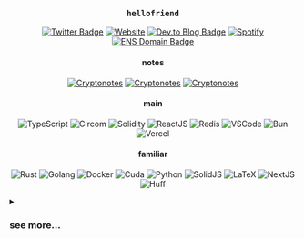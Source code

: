 <h3 align="center"><code>hellofriend</code></h3>

<!-- links -->
<p align="center">
<a href="https://twitter.com/0xerhant"><img src="https://img.shields.io/badge/twitter-gray?style=flat-square&labelColor=gray&logo=Twitter" alt="Twitter Badge"></a>
<a href="https://erhant.me"><img src="https://img.shields.io/badge/homepage-676BB0?style=flat-square&logo=bash&labelColor=676BB0&logoColor=white" alt="Website"></a>
<a href="https://dev.to/erhant"><img src="https://img.shields.io/badge/blog-1B1C1E?style=flat-square&logo=devdotto&labelColor=1B1C1E&logoColor=white" alt="Dev.to Blog Badge"></a>
<a href="https://open.spotify.com/user/erhany?si=6c69e3eb7ad74429"><img src="https://img.shields.io/badge/spotify-1DB954?style=flat-square&logo=spotify&labelColor=1DB954&logoColor=white" alt="Spotify"></a>
<a href="https://app.ens.domains/name/erhant.eth/details"><img src="https://img.shields.io/badge/erhant.eth-3C3C3D?style=flat-square&logo=ethereum&logoColor=3c3c3d&labelColor=ecf0f1" alt="ENS Domain Badge"></a>
</p>

<h4 align="center">notes</h4>
<p align="center">
<a href="https://crypto.erhant.me"><img src="https://img.shields.io/badge/crypto-003A70?style=flat-square&logo=letsencrypt&labelColor=003A70&logoColor=white" alt="Cryptonotes"></a>
<a href="https://math.erhant.me"><img src="https://img.shields.io/badge/math-111111?style=flat-square&logo=mdbook&labelColor=111111&logoColor=white" alt="Cryptonotes"></a>
<a href="https://circom.erhant.me"><img src="https://img.shields.io/badge/circom-7B3FE4?style=flat-square&logo=polygon&labelColor=7B3FE4&logoColor=white" alt="Cryptonotes"></a>
</p>

<h4 align="center">main</h4>
<p align="center">
<img src="https://img.shields.io/badge/.ts-3178C6?style=flat-square&logo=typescript&logoColor=white" alt="TypeScript" />
<img src="https://img.shields.io/badge/.circom-7B3FE4?style=flat-square&logo=polygon&logoColor=white" alt="Circom" />
<img src="https://img.shields.io/badge/.sol-363636?style=flat-square&logo=solidity&logoColor=white" alt="Solidity" />
<img src="https://img.shields.io/badge/.tsx-20232a?style=flat-square&logo=react&logoColor=61DAFB" alt="ReactJS" />
<img src="https://img.shields.io/badge/.rdb-DC382D?style=flat-square&logo=redis&logoColor=white" alt="Redis" />
<img src="https://img.shields.io/badge/.vscode-007ACC?style=flat-square&logo=visualstudiocode&logoColor=white" alt="VSCode" />
<img src="https://img.shields.io/badge/.lockb-000000?style=flat-square&logo=bun&logoColor=white" alt="Bun" />
<img src="https://img.shields.io/badge/.vercel-000000?style=flat-square&logo=vercel&logoColor=white" alt="Vercel" />
</p>

<h4 align="center">familiar</h4>
<p align="center">
<img src="https://img.shields.io/badge/.rs-F74B01?style=flat-square&logo=rust&logoColor=white" alt="Rust" />
<img src="https://img.shields.io/badge/.go-black?style=flat-square&logo=go&logoColor=00ADD8" alt="Golang" />
<img src="https://img.shields.io/badge/.docker-2496ED?style=flat-square&logo=docker&logoColor=white" alt="Docker" />
<img src="https://img.shields.io/badge/.cu-76B900?style=flat-square&logo=nvidia&logoColor=white" alt="Cuda" />
<img src="https://img.shields.io/badge/.py-3776AB?style=flat-square&logo=python&logoColor=white" alt="Python" />
<img src="https://img.shields.io/badge/.tsx-2C4F7C?style=flat-square&logo=solid&logoColor=white" alt="SolidJS" />
<img src="https://img.shields.io/badge/.tex-008080?style=flat-square&logo=latex&logoColor=white" alt="LaTeX" />
<img src="https://img.shields.io/badge/.next-000000?style=flat-square&logo=next.js&logoColor=white" alt="NextJS" />
<img src="https://img.shields.io/badge/.huff-black?style=flat-square&logo=solidity&logoColor=white" alt="Huff" />
</p>

<details>
<summary><h3>see more...</h3></summary>

<h4>Stats</h4>

<img src="https://github-readme-stats.vercel.app/api?username=erhant&show_icons=true&hide_rank=true&hide_title=true&count_private=true&theme=onedark" alt="erhant-stats" />

<h4>Zero-Knowledge</h4>

[![circomkit](https://github-readme-stats.vercel.app/api/pin/?username=erhant&repo=circomkit&theme=onedark)](https://github.com/erhant/circomkit)

[![halo2vectordb](https://github-readme-stats.vercel.app/api/pin/?username=erhant&repo=halo2-vectordb&theme=onedark)](https://github.com/erhant/halo2-vectordb)

[![zkbrainfuck](https://github-readme-stats.vercel.app/api/pin/?username=erhant&repo=zkbrainfuck&theme=onedark)](https://github.com/erhant/zkbrainfuck)

[![moonmath](https://github-readme-stats.vercel.app/api/pin/?username=erhant&repo=moonmath&theme=onedark)](https://github.com/erhant/moonmath)

[![cryptopals](https://github-readme-stats.vercel.app/api/pin/?username=erhant&repo=cryptopals&theme=onedark)](https://github.com/erhant/cryptopals)

<h4>EVM & Solidity</h4>

[![huffd1](https://github-readme-stats.vercel.app/api/pin/?username=erhant&repo=huffd1&theme=onedark)](https://github.com/erhant/huffd1)

[![blockchatting](https://github-readme-stats.vercel.app/api/pin/?username=erhant&repo=blockchatting&theme=onedark)](https://github.com/erhant/blockchatting)

[![simple-blockexplorer](https://github-readme-stats.vercel.app/api/pin/?username=erhant&repo=simple-blockexplorer&theme=onedark)](https://github.com/erhant/simple-blockexplorer)

[![ethernaut-evm-challenges](https://github-readme-stats.vercel.app/api/pin/?username=erhant&repo=ethernaut-evm-challenges&theme=onedark)](https://github.com/erhant/ethernaut-evm-challenges)

[![diamonds](https://github-readme-stats.vercel.app/api/pin/?username=erhant&repo=diamonds-with-typescript&theme=onedark)](https://github.com/erhant/diamonds-with-typescript)

</details>

<!-- logos at https://simpleicons.org/ and https://github.com/simple-icons/simple-icons/blob/develop/slugs.md -->
